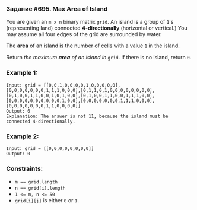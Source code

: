 ### Задание #695. Max Area of Island

You are given an `m x n` binary matrix `grid`. 
An island is a group of `1`'s (representing land) 
connected **4-directionally** (horizontal or vertical.) 
You may assume all four edges of the grid are 
surrounded by water.

The **area** of an island is the number of cells with a value `1` 
in the island.

Return _the maximum **area** of an island in_ `grid`. 
If there is no island, return `0`.


### Example 1:
```commandline
Input: grid = [[0,0,1,0,0,0,0,1,0,0,0,0,0],[0,0,0,0,0,0,0,1,1,1,0,0,0],[0,1,1,0,1,0,0,0,0,0,0,0,0],[0,1,0,0,1,1,0,0,1,0,1,0,0],[0,1,0,0,1,1,0,0,1,1,1,0,0],[0,0,0,0,0,0,0,0,0,0,1,0,0],[0,0,0,0,0,0,0,1,1,1,0,0,0],[0,0,0,0,0,0,0,1,1,0,0,0,0]]
Output: 6
Explanation: The answer is not 11, because the island must be connected 4-directionally.
```

### Example 2:
```commandline
Input: grid = [[0,0,0,0,0,0,0,0]]
Output: 0
```

### Constraints:

+ `m == grid.length`
+ `n == grid[i].length`
+ `1 <= m, n <= 50`
+ `grid[i][j]` is either `0` or `1`.